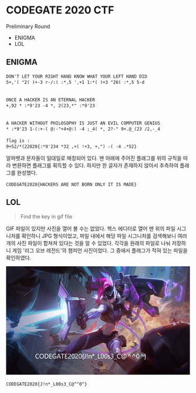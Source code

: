 # CODEGATE 2020 CTF
Preliminary Round
- ENIGMA
- LOL

## ENIGMA
```
DON'T LET YOUR RIGHT HAND KNOW WHAT YOUR LEFT HAND DID
5+,'( "2( )+-3 r-/:( :*,5 ',+1 1:*( )+3 "26( :*,5 5-d


ONCE A HACKER IS AN ETERNAL HACKER
+,92 * :*9'23 -4 *, 2(23,*" :*9'23


A HACKER WITHOUT PHILOSOPHY IS JUST AN EVIL COMPUTER GENIUS
* :*9'23 1-(:+-( @:-"+4+@:) -4 ;_4( *, 2?-" 9+.@_(23 /2,-_4

flag is :
9+52/*(22020{:*9'234 *32 ,+( !+3, +,") -( -4 .*52}
```

알파벳과 문자들이 일대일로 매칭되어 있다. 맨 아래에 주어진 플래그를 위의 규칙을 따라 변환하면 플래그를 획득할 수 있다. 하지만 한 글자가 존재하지 않아서 추측하여 플래그를 완성했다.

```
CODEGATE2020{HACKERS ARE NOT BORN ONLY IT IS MADE}
```

## LOL
> Find the key in gif file

GIF 파일이 있지만 사진을 열어 볼 수는 없었다. 헥스 에디터로 열어 맨 위의 파일 시그니처를 확인하니 JPG 형식이었고, 파일 내에서 해당 파일 시그니처를 검색해보니 여러 개의 사진 파일이 합쳐져 있다는 것을 알 수 있었다. 각각을 원래의 파일로 나눠 저장하니 게임 '리그 오브 레전드'의 챔피언 사진이었다. 그 중에서 플래그가 적혀 있는 파일을 확인하였다.

![LOL FLAG](8.jpg)

```
CODEGATE2020{J!n*_L00s3_C@^^0^}
```
